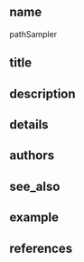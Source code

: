 ## name
pathSampler
## title
## description
## details
## authors
## see_also
## example
## references
